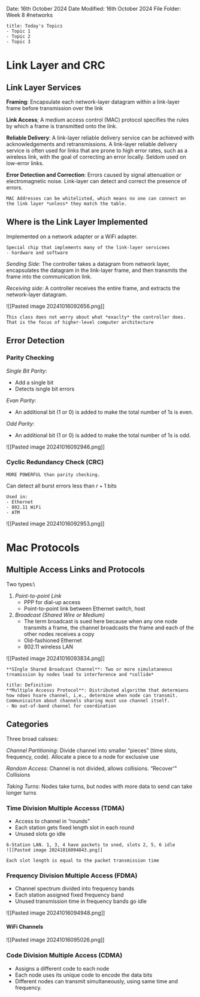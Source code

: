 Date: 16th October 2024
Date Modified: 16th October 2024
File Folder: Week 8
#networks

```ad-summary
title: Today's Topics
- Topic 1
- Topic 2
- Topic 3
```

# Link Layer and CRC

## Link Layer Services

**Framing**: Encapsulate each network-layer datagram within a link-layer frame before transmission over the link

**Link Access**; A medium access control (MAC) protocol specifies the rules by which a frame is transmitted onto the link.

**Reliable Delivery**: A link-layer reliable delivery service can be achieved with acknowledgements and retransmissions. A link-layer reliable delivery service is often used for links that are prone to high error rates, such as a wireless link, with the goal of correcting an error locally. Seldom used on low-error links.

**Error Detection and Correction**: Errors caused by signal attenuation or electromagnetic noise. Link-layer can detect and correct the presence of errors.

```ad-note
MAC Addresses can be whitelisted, which means no one can connect on the link layer *unless* they match the table.
```

## Where is the Link Layer Implemented

Implemented on a network adapter or a WiFi adapter.

```ad-note
Special chip that implements many of the link-layer servicees
- hardware and software
```

*Sending Side*: The controller takes a datagram from network layer, encapsulates the datagram in the link-layer frame, and then transmits the frame into the communication link.

*Receiving side*: A controller receives the entire frame, and extracts the network-layer datagram.

![[Pasted image 20241016092656.png]]

```ad-note
This class does not worry about what *exaclty* the controller does. That is the focus of higher-level computer architecture
```

## Error Detection

### Parity Checking

*Single Bit Parity*:
- Add a single bit
- Detects isngle bit errors

*Evan Parity*:
- An additional bit (1 or 0) is added to make the total number of 1s is even.

*Odd Parity*:
- An additional bit (1 or 0) is added to make the total number of 1s is odd.

![[Pasted image 20241016092946.png]]

### Cyclic Redundancy Check (CRC)

```ad-note
MORE POWERFUL than parity checking.
```

Can detect all burst errors less than $r+1$ bits

```ad-example
Used in:
- Ethernet
- 802.11 WiFi
- ATM
```

![[Pasted image 20241016092953.png]]

# Mac Protocols

## Multiple Access Links and Protocols

Two types:\

1. *Point-to-point Link*
	- PPP for dial-up access
	- Point-to-point link between Ethernet switch, host
2. *Broadcast (Shared Wire or Medium)*
	- The term broadcast is sued here because when any one node transmits a frame, the channel broadcasts the frame and each of the other nodes receives a copy
	- Old-fashioned Ethernet 
	- 802.11 wireless LAN

![[Pasted image 20241016093834.png]]

```ad-warning
**SIngle Shared Broadcast Channel**: Two or more simulataneous trnamission by nodes lead to interference and *collide*
```

```ad-summary
title: Definition
**Multiple Accesss Protocol**: Distributed algorithm that determiens how ndoes hsare channel, i.e., determine when node can transmit. Communicaiton about channels sharing must use channel itself.
- No out-of-band channel for coordination
```

## Categories

Three broad calsses:

*Channel Partitioning*: Divide channel into smaller “pieces” (time slots, frequency, code). Allocate a piece to a node for exclusive use

*Random Access*: Channel is not divided, allows collisions. “Recover'" Collisions

*Taking Turns*: Nodes take turns, but nodes with more data to send can take longer turns

### Time Division Multiple Accesss (TDMA)
- Access to channel in “rounds”
- Each station gets fixed length slot in each round
- Unused slots go idle

```ad-example
6-Station LAN. 1, 3, 4 have packets to sned, slots 2, 5, 6 idle
![[Pasted image 20241016094843.png]]
```

```ad-note
Each slot length is equal to the packet transmission time
```

### Frequency Division Multiple  Access (FDMA)
- Channel spectrum divided into frequency bands
- Each station assigned fixed frequency band
- Unused transmission time in frequency bands go idle

![[Pasted image 20241016094948.png]]

#### WiFi Channels

![[Pasted image 20241016095026.png]]

### Code Division Multiple Access (CDMA)
- Assigns a different code to each node
- Each node uses its unique code to encode the data bits
- Different nodes can transmit simultaneously, using same time and frequency.

